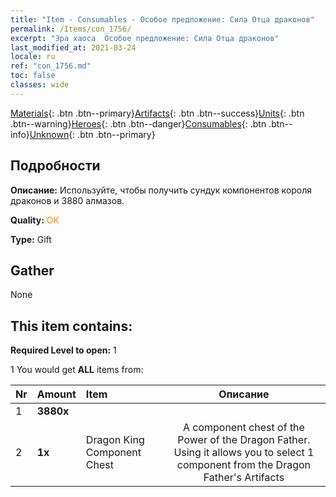 ```yaml
---
title: "Item - Consumables - Особое предложение: Сила Отца драконов"
permalink: /Items/con_1756/
excerpt: "Эра хаоса  Особое предложение: Сила Отца драконов"
last_modified_at: 2021-03-24
locale: ru
ref: "con_1756.md"
toc: false
classes: wide
---
```

 [Materials](/ru/Items/){: .btn .btn--primary}[Artifacts](/ru/Items/Artifacts/){: .btn .btn--success}[Units](/ru/Items/Units/){: .btn .btn--warning}[Heroes](/ru/Items/Heroes/){: .btn .btn--danger}[Consumables](/ru/Items/Consumables/){: .btn .btn--info}[Unknown](/ru/Items/Unknown/){: .btn .btn--primary}

## Подробности
 **Описание:** Используйте, чтобы получить сундук компонентов короля драконов и 3880 алмазов.

 **Quality:** <span style="color: #FF8C00">OK</span>

 **Type:** Gift

## Gather

  None

## This item contains:

 **Required Level to open:** 1

 1 You would get **ALL** items  from:

  | Nr | Amount |     Item    | Описание |
  |:---|:-------|:------------|:-----------:|
  | 1 |  **3880x** | <i class="fas fa-gem"/> |  | 
  | 2 |  **1x** | Dragon King Component Chest | A component chest of the Power of the Dragon Father. Using it allows you to select 1 component from the Dragon Father's Artifacts  | 
